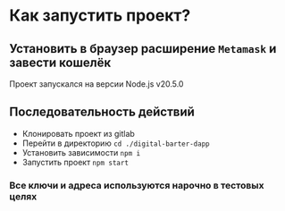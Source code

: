 # Как запустить проект?

## Установить в браузер расширение `Metamask` и завести кошелёк

Проект запускался на версии Node.js v20.5.0

## Последовательность действий

- Клонировать проект из gitlab
- Перейти в директорию `cd ./digital-barter-dapp`
- Установить зависимости `npm i`
- Запустить проект `npm start`

### Все ключи и адреса используются нарочно в тестовых целях
